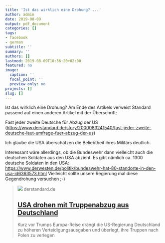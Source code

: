 ```yaml
---
title: 'Ist das wirklich eine Drohung? ...'
author: admin
date: 2019-08-09
output: pdf_document
categories: []
tags:
- facebook
- german
subtitle: ''
summary: ''
authors: []
lastmod: 2019-08-09T10:56:20+02:00
featured: no
image:
  caption: ''
  focal_point: ''
  preview_only: no
projects: []
slug: []
---
```

Ist das wirklich eine Drohung? Am Ende des Artikels verweist Standard passend auf einen anderen Artikel mit der Überschrift:

Fast jeder zweite Deutsche für Abzug der US (https://www.derstandard.de/story/2000083241540/fast-jeder-zweite-deutsche-laut-umfrage-fuer-abzug-der-us)

Ich glaube die USA überschätzen die Beliebtheit ihres Militärs deutlich. 

Interessant wäre allerdings, ob die Bundeswehr dann vielleicht auch die deutschen Soldaten aus den USA abzieht. Es gibt nämlich ca. 1300 deutsche Soldaten in den USA: https://www.derwesten.de/politik/bundeswehr-hat-80-standorte-in-den-usa-id6363573.html
Vielleicht sollte unsere Regierung mal diese Gegendrohung versuchen ;-)
> [![](https://de.staticfiles.at/img/meta/meta_image_1200x630-4d0796cf00.png)](https://www.derstandard.de/story/2000107227169/usa-drohen-mit-truppenabzug-aus-deutschland)
> derstandard.de
> ## [USA drohen mit Truppenabzug aus Deutschland](https://www.derstandard.de/story/2000107227169/usa-drohen-mit-truppenabzug-aus-deutschland)
>
>Kurz vor Trumps Europa-Reise drängt die US-Regierung Deutschland zu höheren Verteidigungsausgaben und überlegt, ihre Truppen nach Polen zu verlegen

